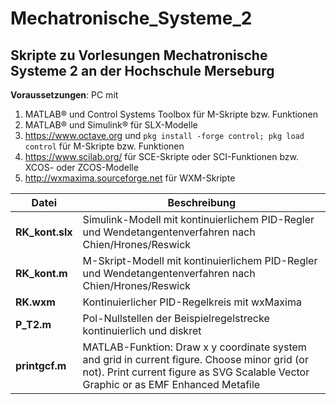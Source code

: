 # Mechatronische_Systeme_2

## Skripte zu Vorlesungen Mechatronische Systeme 2 an der Hochschule Merseburg

**Voraussetzungen**: PC mit

1. MATLAB® und Control Systems Toolbox für M-Skripte bzw. Funktionen
2. MATLAB® und Simulink® für SLX-Modelle
3. https://www.octave.org und `pkg install -forge control; pkg load control` für M-Skripte bzw. Funktionen
4. https://www.scilab.org/ für SCE-Skripte oder SCI-Funktionen bzw. XCOS- oder ZCOS-Modelle
5. http://wxmaxima.sourceforge.net für WXM-Skripte

**Datei**|**Beschreibung**
---|---
**RK_kont.slx**|Simulink-Modell mit kontinuierlichem PID-Regler und Wendetangentenverfahren nach Chien/Hrones/Reswick
**RK_kont.m**|M-Skript-Modell mit kontinuierlichem PID-Regler und Wendetangentenverfahren nach Chien/Hrones/Reswick
**RK.wxm**|Kontinuierlicher PID-Regelkreis mit wxMaxima
**P_T2.m**|Pol-Nullstellen der Beispielregelstrecke kontinuierlich und diskret
**printgcf.m**|MATLAB-Funktion: Draw x y coordinate system and grid in current figure. Choose minor grid (or not). Print current figure as SVG Scalable Vector Graphic or as EMF Enhanced Metafile
